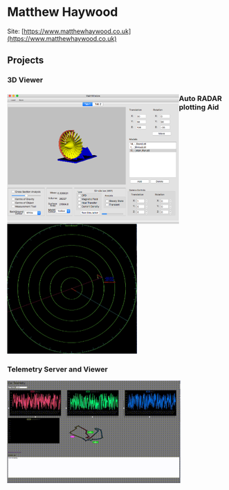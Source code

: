 # Matthew Haywood

Site: [https://www.matthewhaywood.co.uk](https://www.matthewhaywood.co.uk)

## Projects

### 3D Viewer
<div>
<img src="https://github.com/mbh1620/Computing_Project/blob/master/Computing%20project/Images/Image1.png" width="auto" height="300" style="float:left;display:inline-block">
  <div style=style="padding-left:30px;float:right;display:inline-block">
    <h3>Auto RADAR plotting Aid </h3>
<img src="https://github.com/mbh1620/ARPA-Simulator/blob/master/photos/viewer.png" width="300" height="auto">
  </div>
</div>

### Telemetry Server and Viewer
<img src="https://github.com/mbh1620/Car-Telemetry-Receive-Server/blob/master/NodeServer/public/screen.gif" width="400" height="auto" style="display:inline-block">
